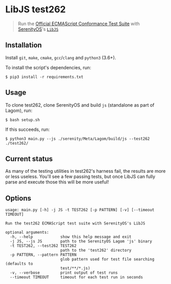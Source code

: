 # LibJS test262

> Run the [Official ECMAScript Conformance Test Suite](https://github.com/tc39/test262) with [SerenityOS](https://github.com/SerenityOS/serenity)'s [`LibJS`](https://github.com/SerenityOS/serenity/tree/master/Libraries/LibJS)

## Installation

Install `git`, `make`, `cmake`, `gcc`/`clang` and `python3` (3.6+).

To install the script's dependencies, run:

```console
$ pip3 install -r requirements.txt
```

## Usage

To clone test262, clone SerenityOS and build `js` (standalone as part of Lagom), run:

```console
$ bash setup.sh
```

If this succeeds, run:

```console
$ python3 main.py --js ./serenity/Meta/Lagom/build/js --test262 ./test262/
```

## Current status

As many of the testing utilities in test262's harness fail, the results are more
or less useless. You'll see a few passing tests, but once LibJS can fully parse
and execute those this will be more useful!

## Options

```
usage: main.py [-h] -j JS -t TEST262 [-p PATTERN] [-v] [--timeout TIMEOUT]

Run the test262 ECMAScript test suite with SerenityOS's LibJS

optional arguments:
  -h, --help            show this help message and exit
  -j JS, --js JS        path to the SerenityOS Lagom 'js' binary
  -t TEST262, --test262 TEST262
                        path to the 'test262' directory
  -p PATTERN, --pattern PATTERN
                        glob pattern used for test file searching (defaults to
                        test/**/*.js)
  -v, --verbose         print output of test runs
  --timeout TIMEOUT     timeout for each test run in seconds
```

